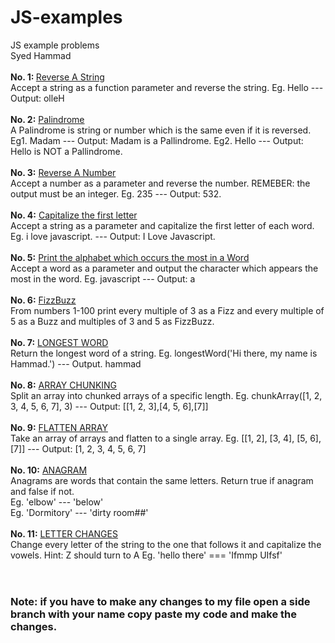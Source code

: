 # JS-examples
 JS example problems <br>
    Syed Hammad <br>
    <br>
    <b> No. 1: </b> <ins>Reverse A String</ins> <br>
    Accept a string as a function parameter and reverse the string. Eg. Hello --- Output: olleH <br>
    <br>
    <b>No. 2:</b> <ins>Palindrome</ins> <br>
    A Palindrome is string or number which is the same even if it is reversed. Eg1. Madam --- Output: Madam is a Pallindrome. Eg2. Hello --- Output: Hello is NOT a Pallindrome.<br>
    <br>
    <b>No. 3:</b> <ins>Reverse A Number</ins> <br>
    Accept a number as a parameter and reverse the number. REMEBER: the output must be an integer.
    Eg. 235 --- Output: 532.<br>
    <br>
    <b>No. 4:</b> <ins>Capitalize the first letter</ins> <br>
    Accept a string as a parameter and capitalize the first letter of each word. Eg. i love javascript. --- Output: I Love Javascript.<br>
    <br>
    <b>No. 5:</b> <ins>Print the alphabet which occurs the most in a Word</ins><br>
    Accept a word as a parameter and output the character which appears the most in the word. Eg. javascript --- Output: a<br>
    <br>
    <b>No. 6:</b> <ins>FizzBuzz</ins> <br>
    From numbers 1-100 print every multiple of 3 as a Fizz and every multiple of 5 as a Buzz and multiples of 3 and 5 as FizzBuzz.<br>
    <br>
    <b>No. 7:</b> <ins>LONGEST WORD</ins> <br>
    Return the longest word of a string. Eg. longestWord('Hi there, my name is Hammad.') --- Output. hammad<br>
    <br>
    <b>No. 8:</b> <ins>ARRAY CHUNKING</ins> <br>
    Split an array into chunked arrays of a specific length.
    Eg. chunkArray([1, 2, 3, 4, 5, 6, 7], 3) --- Output: [[1, 2, 3],[4, 5, 6],[7]]
    <br>
    <br>
    <b>No. 9:</b> <ins>FLATTEN ARRAY</ins> <br>
    Take an array of arrays and flatten to a single array.
    Eg. [[1, 2], [3, 4], [5, 6], [7]] --- Output: [1, 2, 3, 4, 5, 6, 7]
    <br>
    <br>
    <b>No. 10:</b> <ins>ANAGRAM</ins> <br>
    Anagrams are words that contain the same letters. Return true if anagram and false if not.<br>
    Eg. 'elbow' --- 'below'<br>
    Eg. 'Dormitory' --- 'dirty room##'
    <br>
    <br>
    <b>No. 11:</b> <ins>LETTER CHANGES</ins> <br>
    Change every letter of the string to the one that follows it and capitalize the vowels.
    Hint: Z should turn to A
    Eg. 'hello there' === 'Ifmmp UIfsf'
    <br>
    <br>
# 
### Note: if you have to make any changes to my file open a side branch with your name copy paste my code and make the changes.<br>
# 